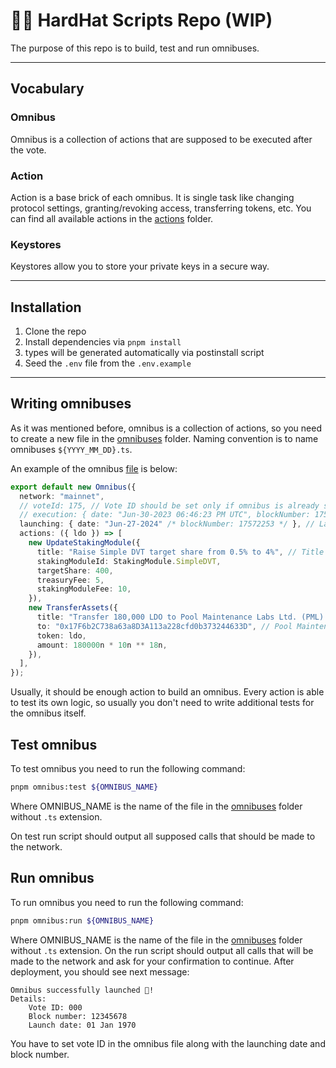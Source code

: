 # 👷🏼 HardHat Scripts Repo (WIP)

The purpose of this repo is to build, test and run omnibuses.

---

## Vocabulary

### Omnibus

Omnibus is a collection of actions that are supposed to be executed after the vote.

### Action

Action is a base brick of each omnibus.
It is single task like changing protocol settings, granting/revoking access, transferring tokens, etc.
You can find all available actions in the [actions](./src/omnibuses/actions) folder.

### Keystores

Keystores allow you to store your private keys in a secure way.

---

## Installation

1. Clone the repo
2. Install dependencies via `pnpm install`
3. types will be generated automatically via postinstall script
4. Seed the `.env` file from the `.env.example`

---

## Writing omnibuses

As it was mentioned before, omnibus is a collection of actions, so you need to create a new file in the [omnibuses](./src/omnibuses) folder.
Naming convention is to name omnibuses `${YYYY_MM_DD}.ts`.

An example of the omnibus [file](./omnibuses/_demo_omnibus.ts) is below:

```typescript
export default new Omnibus({
  network: "mainnet",
  // voteId: 175, // Vote ID should be set only if omnibus is already started
  // execution: { date: "Jun-30-2023 06:46:23 PM UTC", blockNumber: 17593962 }, // Execution date should be set only if vote is passed and omnibus is already executed
  launching: { date: "Jun-27-2024" /* blockNumber: 17572253 */ }, // Launching block number should be set only if omnibus is already launched.
  actions: ({ ldo }) => [
    new UpdateStakingModule({
      title: "Raise Simple DVT target share from 0.5% to 4%", // Title is always required
      stakingModuleId: StakingModule.SimpleDVT,
      targetShare: 400,
      treasuryFee: 5,
      stakingModuleFee: 10,
    }),
    new TransferAssets({
      title: "Transfer 180,000 LDO to Pool Maintenance Labs Ltd. (PML) multisig", // Title is always required
      to: "0x17F6b2C738a63a8D3A113a228cfd0b373244633D", // Pool Maintenance Labs Ltd. (PML) multisig
      token: ldo,
      amount: 180000n * 10n ** 18n,
    }),
  ],
});
```

Usually, it should be enough action to build an omnibus. Every action is able to test its own logic,
so usually you don't need to write additional tests for the omnibus itself.

## Test omnibus

To test omnibus you need to run the following command:

```bash
pnpm omnibus:test ${OMNIBUS_NAME}
```

Where OMNIBUS_NAME is the name of the file in the [omnibuses](./src/omnibuses) folder without `.ts` extension.

On test run script should output all supposed calls that should be made to the network.

## Run omnibus

To run omnibus you need to run the following command:

```bash
pnpm omnibus:run ${OMNIBUS_NAME}
```

Where OMNIBUS_NAME is the name of the file in the [omnibuses](./src/omnibuses) folder without `.ts` extension.
On the run script should output all calls that will be made to the network and ask for your confirmation to continue.
After deployment, you should see next message:

```
Omnibus successfully launched 🎉!
Details:
    Vote ID: 000
    Block number: 12345678
    Launch date: 01 Jan 1970
```

You have to set vote ID in the omnibus file along with the launching date and block number.
